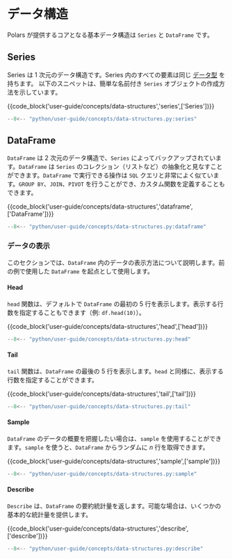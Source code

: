 # データ構造

Polars が提供するコアとなる基本データ構造は `Series` と `DataFrame` です。

## Series

Series は 1 次元のデータ構造です。Series 内のすべての要素は同じ [データ型](data-types/overview.md) を持ちます。
以下のスニペットは、簡単な名前付き `Series` オブジェクトの作成方法を示しています。

{{code_block('user-guide/concepts/data-structures','series',['Series'])}}

```python exec="on" result="text" session="user-guide/data-structures"
--8<-- "python/user-guide/concepts/data-structures.py:series"
```

## DataFrame

`DataFrame` は 2 次元のデータ構造で、`Series` によってバックアップされています。`DataFrame` は `Series` のコレクション（リストなど）の抽象化と見なすことができます。`DataFrame` で実行できる操作は `SQL` クエリと非常によく似ています。`GROUP BY`、`JOIN`、`PIVOT` を行うことができ、カスタム関数を定義することもできます。

{{code_block('user-guide/concepts/data-structures','dataframe',['DataFrame'])}}

```python exec="on" result="text" session="user-guide/data-structures"
--8<-- "python/user-guide/concepts/data-structures.py:dataframe"
```

### データの表示

このセクションでは、`DataFrame` 内のデータの表示方法について説明します。前の例で使用した `DataFrame` を起点として使用します。

#### Head

`head` 関数は、デフォルトで `DataFrame` の最初の 5 行を表示します。表示する行数を指定することもできます（例: `df.head(10)`）。

{{code_block('user-guide/concepts/data-structures','head',['head'])}}

```python exec="on" result="text" session="user-guide/data-structures"
--8<-- "python/user-guide/concepts/data-structures.py:head"
```

#### Tail

`tail` 関数は、`DataFrame` の最後の 5 行を表示します。`head` と同様に、表示する行数を指定することができます。

{{code_block('user-guide/concepts/data-structures','tail',['tail'])}}

```python exec="on" result="text" session="user-guide/data-structures"
--8<-- "python/user-guide/concepts/data-structures.py:tail"
```

#### Sample

`DataFrame` のデータの概要を把握したい場合は、`sample` を使用することができます。`sample` を使うと、`DataFrame` からランダムに _n_ 行を取得できます。

{{code_block('user-guide/concepts/data-structures','sample',['sample'])}}

```python exec="on" result="text" session="user-guide/data-structures"
--8<-- "python/user-guide/concepts/data-structures.py:sample"
```

#### Describe

`Describe` は、`DataFrame` の要約統計量を返します。可能な場合は、いくつかの基本的な統計量を提供します。

{{code_block('user-guide/concepts/data-structures','describe',['describe'])}}

```python exec="on" result="text" session="user-guide/data-structures"
--8<-- "python/user-guide/concepts/data-structures.py:describe"
```
